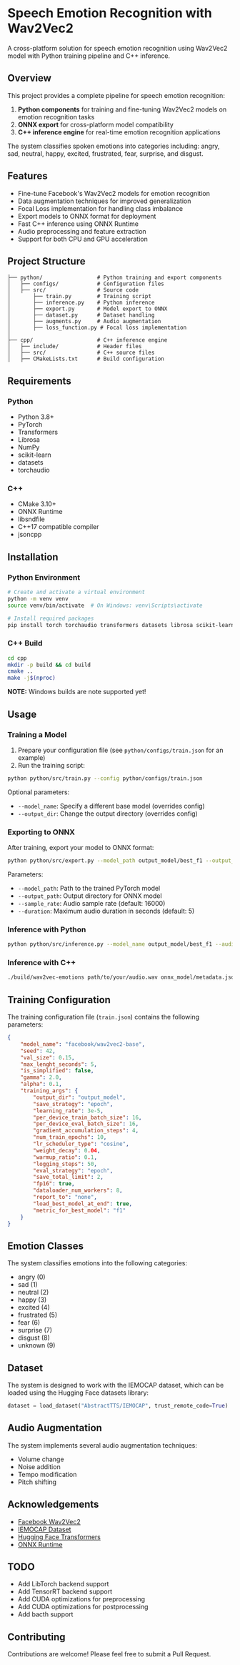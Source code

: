 # Speech Emotion Recognition with Wav2Vec2

A cross-platform solution for speech emotion recognition using Wav2Vec2 model with Python training pipeline and C++ inference.

## Overview

This project provides a complete pipeline for speech emotion recognition:

1. **Python components** for training and fine-tuning Wav2Vec2 models on emotion recognition tasks
2. **ONNX export** for cross-platform model compatibility
3. **C++ inference engine** for real-time emotion recognition applications

The system classifies spoken emotions into categories including: angry, sad, neutral, happy, excited, frustrated, fear, surprise, and disgust.

## Features

- Fine-tune Facebook's Wav2Vec2 models for emotion recognition
- Data augmentation techniques for improved generalization
- Focal Loss implementation for handling class imbalance
- Export models to ONNX format for deployment
- Fast C++ inference using ONNX Runtime
- Audio preprocessing and feature extraction
- Support for both CPU and GPU acceleration

## Project Structure

```
├── python/                 # Python training and export components
│   ├── configs/            # Configuration files
│   ├── src/                # Source code
│       ├── train.py        # Training script
│       ├── inference.py    # Python inference
│       ├── export.py       # Model export to ONNX
│       ├── dataset.py      # Dataset handling
│       ├── augments.py     # Audio augmentation
│       ├── loss_function.py # Focal loss implementation
│
├── cpp/                    # C++ inference engine
│   ├── include/            # Header files
│   ├── src/                # C++ source files
│   ├── CMakeLists.txt      # Build configuration
```

## Requirements

### Python
- Python 3.8+
- PyTorch
- Transformers
- Librosa
- NumPy
- scikit-learn
- datasets
- torchaudio

### C++
- CMake 3.10+
- ONNX Runtime
- libsndfile
- C++17 compatible compiler
- jsoncpp

## Installation

### Python Environment

```bash
# Create and activate a virtual environment
python -m venv venv
source venv/bin/activate  # On Windows: venv\Scripts\activate

# Install required packages
pip install torch torchaudio transformers datasets librosa scikit-learn numpy
```

### C++ Build

```bash
cd cpp
mkdir -p build && cd build
cmake ..
make -j$(nproc)
```
**NOTE:** Windows builds are note supported yet!

## Usage

### Training a Model

1. Prepare your configuration file (see `python/configs/train.json` for an example)
2. Run the training script:

```bash
python python/src/train.py --config python/configs/train.json
```

Optional parameters:
- `--model_name`: Specify a different base model (overrides config)
- `--output_dir`: Change the output directory (overrides config)

### Exporting to ONNX

After training, export your model to ONNX format:

```bash
python python/src/export.py --model_path output_model/best_f1 --output_path onnx_model
```

Parameters:
- `--model_path`: Path to the trained PyTorch model
- `--output_path`: Output directory for ONNX model
- `--sample_rate`: Audio sample rate (default: 16000)
- `--duration`: Maximum audio duration in seconds (default: 5)

### Inference with Python

```bash
python python/src/inference.py --model_name output_model/best_f1 --audio_file_path path/to/your/audio.wav
```

### Inference with C++

```bash
./build/wav2vec-emotions path/to/your/audio.wav onnx_model/metadata.json
```

## Training Configuration

The training configuration file (`train.json`) contains the following parameters:

```json
{
    "model_name": "facebook/wav2vec2-base",
    "seed": 42,
    "val_size": 0.15,
    "max_lenght_seconds": 5,
    "is_simplified": false,
    "gamma": 2.0,
    "alpha": 0.1, 
    "training_args": {
        "output_dir": "output_model",
        "save_strategy": "epoch",
        "learning_rate": 3e-5,
        "per_device_train_batch_size": 16,
        "per_device_eval_batch_size": 16,
        "gradient_accumulation_steps": 4,
        "num_train_epochs": 10,
        "lr_scheduler_type": "cosine", 
        "weight_decay": 0.04, 
        "warmup_ratio": 0.1,
        "logging_steps": 50,
        "eval_strategy": "epoch",
        "save_total_limit": 2,
        "fp16": true,
        "dataloader_num_workers": 8,
        "report_to": "none",
        "load_best_model_at_end": true,
        "metric_for_best_model": "f1"
    }
}
```

## Emotion Classes

The system classifies emotions into the following categories:

- angry (0)
- sad (1)
- neutral (2)
- happy (3)
- excited (4)
- frustrated (5)
- fear (6)
- surprise (7)
- disgust (8)
- unknown (9)

## Dataset

The system is designed to work with the IEMOCAP dataset, which can be loaded using the Hugging Face datasets library:

```python
dataset = load_dataset("AbstractTTS/IEMOCAP", trust_remote_code=True)
```

## Audio Augmentation

The system implements several audio augmentation techniques:

- Volume change
- Noise addition
- Tempo modification
- Pitch shifting

## Acknowledgements

- [Facebook Wav2Vec2](https://github.com/pytorch/fairseq/tree/master/examples/wav2vec)
- [IEMOCAP Dataset](https://sail.usc.edu/iemocap/)
- [Hugging Face Transformers](https://github.com/huggingface/transformers)
- [ONNX Runtime](https://github.com/microsoft/onnxruntime)

## TODO

- Add LibTorch backend support
- Add TensorRT backend support
- Add CUDA optimizations for preprocessing
- Add CUDA optimizations for postprocessing
- Add bacth support

## Contributing

Contributions are welcome! Please feel free to submit a Pull Request.
